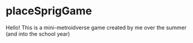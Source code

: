 # placeSprigGame
Hello! This is a mini-metroidverse game created by me over the summer (and into the school year)
